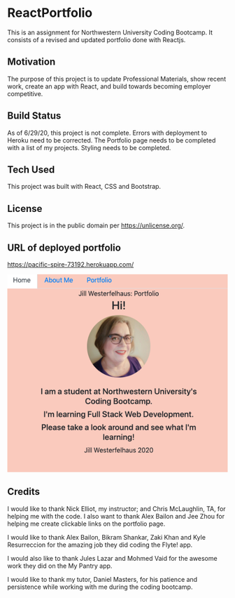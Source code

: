 # ReactPortfolio

This is an assignment for Northwestern University Coding Bootcamp. It consists of a revised and updated portfolio done with Reactjs.

## Motivation
The purpose of this project is to update Professional Materials, show recent work, create an app with React, and build towards becoming employer competitive.

## Build Status
As of 6/29/20, this project is not complete.  Errors with deployment to Heroku need to be corrected.  The Portfolio page needs to be completed with a list of my projects.  Styling needs to be completed.

## Tech Used
This project was built with React, CSS and Bootstrap. 

## License
This project is in the public domain per https://unlicense.org/.  

## URL of deployed portfolio

https://pacific-spire-73192.herokuapp.com/

![home page portfolio](./portfolio/public/images/home%20page%20portfolio.png)


## Credits

I would like to thank Nick Elliot, my instructor; and Chris McLaughlin, TA, for helping me with the code.  I also want to thank Alex Bailon and Jee Zhou for helping me create clickable links on the portfolio page. 

I would like to thank Alex Bailon, Bikram Shankar, Zaki Khan and Kyle Resurreccion for the amazing job they did coding the Flyte! app.

I would also like to thank Jules Lazar and Mohmed Vaid for the awesome work they did on the My Pantry app.

I would like to thank my tutor, Daniel Masters, for his patience and persistence while working with me during the coding bootcamp. 
